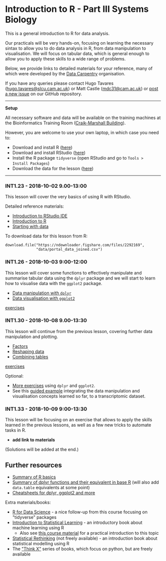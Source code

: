 # Introduction to R - Part III Systems Biology

This is a general introduction to R for data analysis. 

Our practicals will be very hands-on, focusing on learning the necessary sintax 
to allow you to do data analysis in R, from data manipulation to visualisation. 
We will focus on tabular data, which is general enough to allow you to apply 
these skills to a wide range of problems. 

Below, we provide links to detailed materials for your reference, many of 
which were developed by the [Data Carpentry](https://datacarpentry.org) organisation.

If you have any queries please contact Hugo Tavares (<hugo.tavares@slcu.cam.ac.uk>) 
or Matt Castle (<mdc31@cam.ac.uk>) or [post a new issue](https://github.com/tavareshugo/R-intro-Cambridge-SysBio/issues) 
on our GitHub repository.

----

**Setup**

All necessary software and data will be available on the training machines at 
the Bioinformatics Training Room 
([Craik-Marshall Building](https://maps.google.co.uk/maps?hl=en-GB&q=Craik-Marshall+Building,+Downing+Site,+Cambridge&source=calendar)).

However, you are welcome to use your own laptop, in which case you need to:

* Download and install R ([here](https://cran.r-project.org/))
* Download and install RStudio ([here](https://www.rstudio.com/products/rstudio/download/#download))
* Install the R package `tidyverse` (open RStudio and go to `Tools > Install Packages`)
* Download the data for the lesson ([here](https://ndownloader.figshare.com/files/2292169))

----


### INT1.23 - 2018-10-02 9.00-13:00

This lesson will cover the very basics of using R with RStudio. 

Detailed reference materials:

* [Introduction to RStudio IDE](https://datacarpentry.org/R-ecology-lesson/00-before-we-start.html)
* [Introduction to R](https://datacarpentry.org/R-ecology-lesson/01-intro-to-r.html)
* [Starting with data](https://datacarpentry.org/R-ecology-lesson/02-starting-with-data.html)

To download data for this lesson from R:

```
download.file("https://ndownloader.figshare.com/files/2292169",
              "data/portal_data_joined.csv")
```


### INT1.26 - 2018-10-03 9:00-12:00

This lesson will cover some functions to effectively manipulate and summarise 
tabular data using the `dplyr` package and we will start to learn how to 
visualise data with the `ggplot2` package.

* [Data manipulation with `dplyr`](https://datacarpentry.org/R-ecology-lesson/03-dplyr.html)
* [Data visualisation with `ggplot2`](https://datacarpentry.org/R-ecology-lesson/04-visualization-ggplot2.html)

[exercises](https://rawgit.com/tavareshugo/data_carpentry_extras/master/slides_with_exercises/exercises.html)

### INT1.30 - 2018-10-08 9.00-13:30 

This lesson will continue from the previous lesson, covering further data 
manipulation and plotting.

* [Factors](https://datacarpentry.org/R-ecology-lesson/02-starting-with-data.html#factors)
* [Reshaping data](https://datacarpentry.org/R-ecology-lesson/03-dplyr.html#reshaping_with_gather_and_spread)
* [Combining tables](https://rawgit.com/bioinformatics-core-shared-training/r-intermediate/master/4.summarise-and-combine.nb.html#joining)

[exercises](https://rawgit.com/tavareshugo/data_carpentry_extras/master/slides_with_exercises/exercises.html)

Optional: 

* [More exercises](https://rawgit.com/bioinformatics-core-shared-training/r-intermediate/master/extra.html) using `dplyr` and `ggplot2`.
* See this [guided example](https://rawgit.com/tavareshugo/data_carpentry_extras/master/rnaseq_visualisation/rnaseq_visualisation.html) 
integrating the data manipulation and visualisation concepts learned so far, to a 
transcriptomic dataset. 

### INT1.33 - 2018-10-09 9:00-13:30

This lesson will be focusing on an exercise that allows to apply the skills learned 
in the previous lessons, as well as a few new tricks to automate tasks in R.

* **add link to materials**

(Solutions will be added at the end.)


## Further resources

* [Summary of R basics](https://rawgit.com/tavareshugo/data_carpentry_extras/master/recap_intro_r/recap_intro_r.html)
* [Summary of dplyr functions and their equivalent in base R](https://rawgit.com/tavareshugo/data_carpentry_extras/master/base-r_tidyverse_equivalents/base-r_tidyverse_equivalents.html) (will also add `data.table` equivalents at some point)
* [Cheatsheets for dplyr, ggplot2 and more](https://www.rstudio.com/resources/cheatsheets/)

Extra materials/books:

* [R for Data Science](http://r4ds.had.co.nz/) - a nice follow-up from this course focusing on "tidyverse" packages
* [Introduction to Statistical Learning](http://www-bcf.usc.edu/~gareth/ISL/) - an introductory book about machine learning using R
    * Also see [this course material](https://lgatto.github.io/IntroMachineLearningWithR/) for a practical introduction to this topic
* [Statistical Rethinking](https://xcelab.net/rm/statistical-rethinking/) (not freely available) - an introduction book about statistical modelling using R
* The ["Think X"](https://greenteapress.com/wp/) series of books, which focus on python, but are freely available
